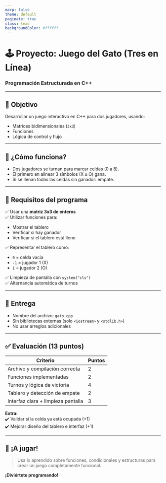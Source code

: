 ```yaml
---
marp: false
theme: default
paginate: true
class: lead
backgroundColor: #ffffff
---
```


# 🕹️ Proyecto: Juego del Gato (Tres en Línea)

### Programación Estructurada en C++

---

## 🎯 Objetivo

Desarrollar un juego interactivo en C++ para dos jugadores, usando:

- Matrices bidimensionales (`3x3`)
- Funciones
- Lógica de control y flujo

---

## 🧠 ¿Cómo funciona?

- Dos jugadores se turnan para marcar celdas (0 a 8).
- El primero en alinear 3 símbolos (X u O) gana.
- Si se llenan todas las celdas sin ganador: empate.

---

## 🔧 Requisitos del programa

✅ Usar una **matriz 3x3 de enteros**  
✅ Utilizar funciones para:
- Mostrar el tablero
- Verificar si hay ganador
- Verificar si el tablero está lleno

✅ Representar el tablero como:
- `0` = celda vacía
- `-1` = jugador 1 (X)
- `1` = jugador 2 (O)

✅ Limpieza de pantalla con `system("cls")`  
✅ Alternancia automática de turnos

---

## 📄 Entrega

- Nombre del archivo: `gato.cpp`
- Sin bibliotecas externas (solo `<iostream>` y `<stdlib.h>`)
- No usar arreglos adicionales

---

## ✅ Evaluación (13 puntos)

| Criterio | Puntos |
|---------|--------|
| Archivo y compilación correcta | 2 |
| Funciones implementadas | 2 |
| Turnos y lógica de victoria | 4 |
| Tablero y detección de empate | 2 |
| Interfaz clara + limpieza pantalla | 3 |

**Extra:**  
✔️ Validar si la celda ya está ocupada (+1)  
✔️ Mejorar diseño del tablero e interfaz (+1)

---

## 🎉 ¡A jugar!

> Usa lo aprendido sobre funciones, condicionales y estructuras para crear un juego completamente funcional.

**¡Diviértete programando!**
